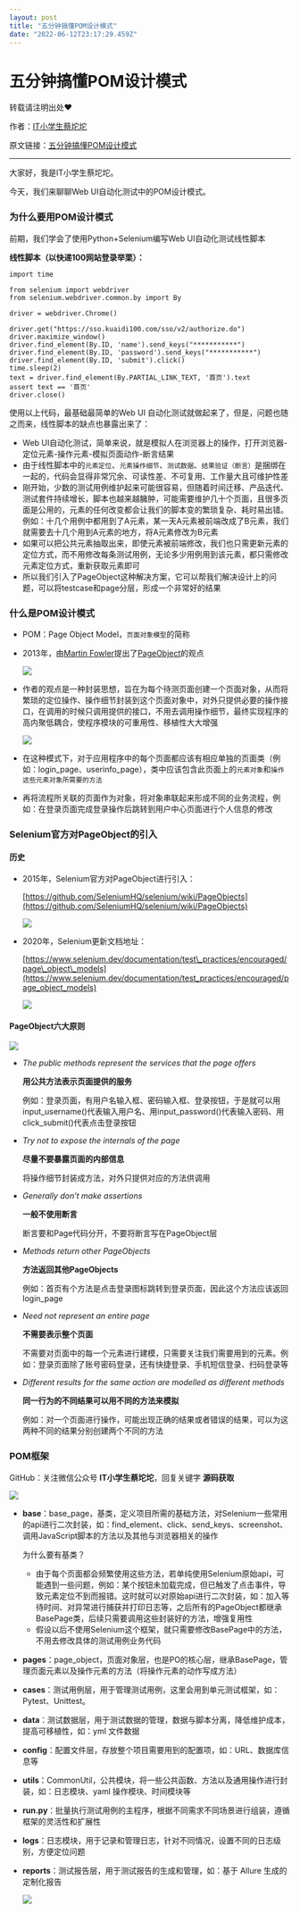 ```yaml
---
layout: post
title: "五分钟搞懂POM设计模式"
date: "2022-06-12T23:17:29.459Z"
---
```

五分钟搞懂POM设计模式
============

转载请注明出处❤️

作者：[IT小学生蔡坨坨](https://www.caituotuo.top/)

原文链接：[五分钟搞懂POM设计模式](https://www.caituotuo.top/ec719945.html)

* * *

大家好，我是IT小学生蔡坨坨。

今天，我们来聊聊Web UI自动化测试中的POM设计模式。

### 为什么要用POM设计模式

前期，我们学会了使用Python+Selenium编写Web UI自动化测试线性脚本

**线性脚本（以快递100网站登录举栗）：**

    import time
    
    from selenium import webdriver
    from selenium.webdriver.common.by import By
    
    driver = webdriver.Chrome()
    
    driver.get("https://sso.kuaidi100.com/sso/v2/authorize.do")
    driver.maximize_window()
    driver.find_element(By.ID, 'name').send_keys("***********")
    driver.find_element(By.ID, 'password').send_keys("***********")
    driver.find_element(By.ID, 'submit').click()
    time.sleep(2)
    text = driver.find_element(By.PARTIAL_LINK_TEXT, '首页').text
    assert text == '首页'
    driver.close()
    

使用以上代码，最基础最简单的Web UI 自动化测试就做起来了，但是，问题也随之而来，线性脚本的缺点也暴露出来了：

*   Web UI自动化测试，简单来说，就是模拟人在浏览器上的操作，打开浏览器-定位元素-操作元素-模拟页面动作-断言结果
*   由于线性脚本中的`元素定位`、`元素操作细节`、`测试数据`、`结果验证（断言）`是捆绑在一起的，代码会显得非常冗余、可读性差、不可复用、工作量大且可维护性差
*   刚开始，少数的测试用例维护起来可能很容易，但随着时间迁移、产品迭代、测试套件持续增长，脚本也越来越臃肿，可能需要维护几十个页面，且很多页面是公用的，元素的任何改变都会让我们的脚本变的繁琐复杂、耗时易出错。例如：十几个用例中都用到了A元素，某一天A元素被前端改成了B元素，我们就需要去十几个用到A元素的地方，将A元素修改为B元素
*   如果可以把公共元素抽取出来，即使元素被前端修改，我们也只需更新元素的定位方式，而不用修改每条测试用例，无论多少用例用到该元素，都只需修改元素定位方式，重新获取元素即可
*   所以我们引入了PageObject这种解决方案，它可以帮我们解决设计上的问题，可以将testcase和page分层，形成一个非常好的结果

### 什么是POM设计模式

*   POM：Page Object Model，`页面对象模型`的简称
    
*   2013年，由[Martin Fowler](https://martinfowler.com/)提出了[PageObject](https://martinfowler.com/bliki/PageObject.html)的观点
    
    ![](https://caituotuo.top/my-img/202206121102579.png)
*   作者的观点是一种封装思想，旨在为每个待测页面创建一个页面对象，从而将繁琐的定位操作、操作细节封装到这个页面对象中，对外只提供必要的操作接口，在调用的时候只调用提供的接口，不用去调用操作细节，最终实现程序的高内聚低耦合，使程序模块的可重用性、移植性大大增强
    
    ![](https://caituotuo.top/my-img/202206121106694.png)
    
*   在这种模式下，对于应用程序中的每个页面都应该有相应单独的页面类（例如：login\_page、userinfo\_page），类中应该包含此页面上的`元素对象`和`操作这些元素对象所需要的方法`
    
*   再将流程所关联的页面作为对象，将对象串联起来形成不同的业务流程，例如：在登录页面完成登录操作后跳转到用户中心页面进行个人信息的修改
    

### Selenium官方对PageObject的引入

#### 历史

*   2015年，Selenium官方对PageObject进行引入：
    
    [https://github.com/SeleniumHQ/selenium/wiki/PageObjects](https://github.com/SeleniumHQ/selenium/wiki/PageObjects)
    
    ![](https://caituotuo.top/my-img/202206121507280.png)
    
*   2020年，Selenium更新文档地址：
    
    [https://www.selenium.dev/documentation/test\_practices/encouraged/page\_object\_models](https://www.selenium.dev/documentation/test_practices/encouraged/page_object_models)
    
    ![](https://caituotuo.top/my-img/202206121507494.png)
    

#### PageObject六大原则

![](https://caituotuo.top/my-img/202206121516906.png)

*   _The public methods represent the services that the page offers_
    
    **用公共方法表示页面提供的服务**
    
    例如：登录页面，有用户名输入框、密码输入框、登录按钮，于是就可以用input\_username()代表输入用户名、用input\_password()代表输入密码、用click\_submit()代表点击登录按钮
    
*   _Try not to expose the internals of the page_
    
    **尽量不要暴露页面的内部信息**
    
    将操作细节封装成方法，对外只提供对应的方法供调用
    
*   _Generally don’t make assertions_
    
    **一般不使用断言**
    
    断言要和Page代码分开，不要将断言写在PageObject层
    
*   _Methods return other PageObjects_
    
    **方法返回其他PageObjects**
    
    例如：首页有个方法是点击登录图标跳转到登录页面，因此这个方法应该返回login\_page
    
*   _Need not represent an entire page_
    
    **不需要表示整个页面**
    
    不需要对页面中的每一个元素进行建模，只需要关注我们需要用到的元素。例如：登录页面除了账号密码登录，还有快捷登录、手机短信登录、扫码登录等
    
*   _Different results for the same action are modelled as different methods_
    
    **同一行为的不同结果可以用不同的方法来模拟**
    
    例如：对一个页面进行操作，可能出现正确的结果或者错误的结果，可以为这两种不同的结果分别创建两个不同的方法
    

### POM框架

GitHub：关注微信公众号 **IT小学生蔡坨坨**，回复关键字 **源码获取**

![](https://caituotuo.top/my-img/202206121449694.png)

*   **base**：base\_page，基类，定义项目所需的基础方法，对Selenium一些常用的api进行二次封装，如：find\_element、click、send\_keys、screenshot、调用JavaScript脚本的方法以及其他与浏览器相关的操作
    
    为什么要有基类？
    
    *   由于每个页面都会频繁使用这些方法，若单纯使用Selenium原始api，可能遇到一些问题，例如：某个按钮未加载完成，但已触发了点击事件，导致元素定位不到而报错。这时就可以对原始api进行二次封装，如：加入等待时间、对异常进行捕获并打印日志等，之后所有的PageObject都继承BasePage类，后续只需要调用这些封装好的方法，增强复用性
    *   假设以后不使用Selenium这个框架，就只需要修改BasePage中的方法，不用去修改具体的测试用例业务代码
*   **pages**：page\_object，页面对象层，也是PO的核心层，继承BasePage，管理页面元素以及操作元素的方法（将操作元素的动作写成方法）
    
*   **cases**：测试用例层，用于管理测试用例，这里会用到单元测试框架，如：Pytest、Unittest。
    
*   **data**：测试数据层，用于测试数据的管理，数据与脚本分离，降低维护成本，提高可移植性，如：yml 文件数据
    
*   **config**：配置文件层，存放整个项目需要用到的配置项，如：URL、数据库信息等
    
*   **utils**：CommonUtil，公共模块，将一些公共函数、方法以及通用操作进行封装，如：日志模块、yaml 操作模块、时间模块等
    
*   **run.py**：批量执行测试用例的主程序，根据不同需求不同场景进行组装，遵循框架的灵活性和扩展性
    
*   **logs**：日志模块，用于记录和管理日志，针对不同情况，设置不同的日志级别，方便定位问题
    
*   **reports**：测试报告层，用于测试报告的生成和管理，如：基于 Allure 生成的定制化报告
    
    ![](https://caituotuo.top/my-img/202206121438015.png)